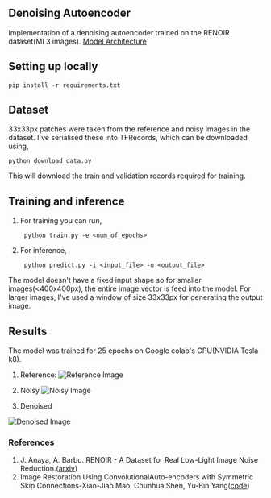 ## Denoising Autoencoder
Implementation of a denoising autoencoder trained on the RENOIR dataset(MI 3 images). 
[Model Architecture](https://github.com/titu1994/Image-Super-Resolution/blob/master/architectures/Denoise.png)

## Setting up locally

	pip install -r requirements.txt

## Dataset
33x33px patches were taken from the reference and noisy images in the dataset. I've serialised these into TFRecords, which can be downloaded using, 

	python download_data.py
	
This will download the train and validation records required for training.

## Training and inference
1. For training you can run,
		
		python train.py -e <num_of_epochs>

2. For inference,

		python predict.py -i <input_file> -o <output_file>

The model doesn't have a fixed input shape so for smaller images(<400x400px), the entire image vector is feed into the model. For larger images, I've used a window of size 33x33px for generating the output image.

## Results
The model was trained for 25 epochs on Google colab's GPU(NVIDIA Tesla k8).

1. Reference:
![Reference Image](https://github.com/Aftaab99/DenoisingAutoencoder/blob/master/images/reference.bmp  "Reference Image")

2. Noisy
![Noisy Image](https://github.com/Aftaab99/DenoisingAutoencoder/blob/master/images/noisy.bmp "Noisy Image")

3. Denoised

![Denoised Image](https://github.com/Aftaab99/DenoisingAutoencoder/blob/master/images/denoised.bmp  "Denoised Image")

### References
1. J. Anaya, A. Barbu. RENOIR - A Dataset for Real Low-Light Image Noise Reduction.([arxiv](https://arxiv.org/abs/1409.8230))
2. Image Restoration Using ConvolutionalAuto-encoders with Symmetric Skip Connections-Xiao-Jiao Mao, Chunhua Shen, Yu-Bin Yang([code](https://github.com/titu1994/Image-Super-Resolution/))